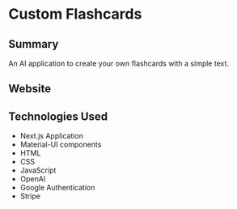 # Custom Flashcards

## Summary
An AI application to create your own flashcards with a simple text.

## Website


## Technologies Used
- Next.js Application
- Material-UI components
- HTML
- CSS
- JavaScript
- OpenAI
- Google Authentication
- Stripe
